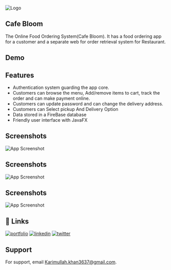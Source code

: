 

![Logo](https://i.ibb.co/8NmvBkg/developed-by-karimullah-1.png)


## Cafe Bloom
The Online Food Ordering System(Cafe Bloom). It has a food ordering app for a customer and a separate web for order retrieval system for Restaurant.









## Demo




## Features
- Authentication system guarding the app core.
- Customers can browse the menu, Add/remove items to cart, track the order and can make payment online.
- Customers can update password and can change the delivery address.
- Customers can Select pickup And Delivery Option
- Data stored in a FireBase database
- Friendly user interface with JavaFX





## Screenshots
![App Screenshot](https://i.ibb.co/SrWSCLg/1.png)

## Screenshots
![App Screenshot](https://i.ibb.co/b6Swwrf/2.png)

## Screenshots
![App Screenshot](https://i.ibb.co/S6SH3B7/3.png)



## 🔗 Links
[![portfolio](https://img.shields.io/badge/my_portfolio-000?style=for-the-badge&logo=ko-fi&logoColor=white)](https://katherineoelsner.com/)
[![linkedin](https://img.shields.io/badge/linkedin-0A66C2?style=for-the-badge&logo=linkedin&logoColor=white)](https://www.linkedin.com/)
[![twitter](https://img.shields.io/badge/twitter-1DA1F2?style=for-the-badge&logo=twitter&logoColor=white)](https://twitter.com/)



## Support

For support, email Karimullah.khan3637@gmail.com.

